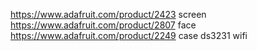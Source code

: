 https://www.adafruit.com/product/2423 screen
https://www.adafruit.com/product/2807 face
https://www.adafruit.com/product/2249 case
ds3231
wifi
